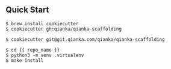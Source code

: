 ## Quick Start

```
$ brew install cookiecutter
$ cookiecutter gh:qianka/qianka-scaffolding 
```

```
$ cookiecutter git@git.qianka.com/qianka/qianka-scaffolding 
```

```
$ cd {{ repo_name }}
$ python3 -m venv .virtualenv
$ make install
```
